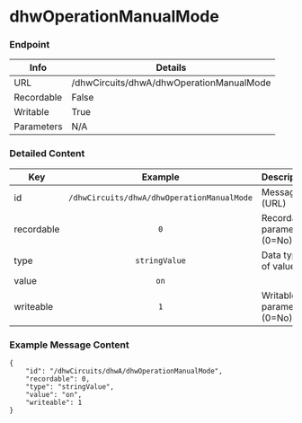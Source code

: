 # dhwOperationManualMode



### Endpoint

| Info  | Details |
| ------------- | ------------- |
| URL   | /dhwCircuits/dhwA/dhwOperationManualMode   |
| Recordable   | False   |
| Writable   | True   |
| Parameters  | N/A |

### Detailed Content

|  Key  | Example | Description |
| ------------- | :------: | :------------------------------ |
|  id | `/dhwCircuits/dhwA/dhwOperationManualMode` | Message ID (URL) |
|  recordable | `0` | Recordable parameter (0=No) |
|  type | `stringValue` | Data type of value |
|  value | `on` |  |
|  writeable | `1` | Writable parameter (0=No) |



### Example Message Content
```
{
    "id": "/dhwCircuits/dhwA/dhwOperationManualMode",
    "recordable": 0,
    "type": "stringValue",
    "value": "on",
    "writeable": 1
}
```
